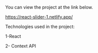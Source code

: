 You can view the project at the link below.

https://react-slider-1.netlify.app/

Technologies used in the project:

1-React

2- Context API

